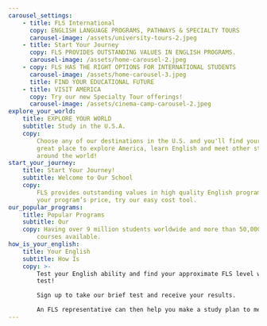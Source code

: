 ```yaml
---
carousel_settings:
    - title: FLS International
      copy: ENGLISH LANGUAGE PROGRAMS, PATHWAYS & SPECIALTY TOURS
      carousel-image: /assets/university-tours-2.jpeg
    - title: Start Your Journey
      copy: FLS PROVIDES OUTSTANDING VALUES IN ENGLISH PROGRAMS.
      carousel-image: /assets/home-carousel-2.jpeg
    - copy: FLS HAS THE RIGHT OPTIONS FOR INTERNATIONAL STUDENTS
      carousel-image: /assets/home-carousel-3.jpeg
      title: FIND YOUR EDUCATIONAL FUTURE
    - title: VISIT AMERICA
      copy: Try our new Specialty Tour offerings!
      carousel-image: /assets/cinema-camp-carousel-2.jpeg
explore_your_world:
    title: EXPLORE YOUR WORLD
    subtitle: Study in the U.S.A.
    copy:
        Choose any of our destinations in the U.S. and you'll find yourself in a
        great place to explore America, learn English and meet other students from
        around the world!
start_your_journey:
    title: Start Your Journey!
    subtitle: Welcome to Our School
    copy:
        FLS provides outstanding values in high quality English programs. To find
        your program’s price, try our easy cost tool.
our_popular_programs:
    title: Popular Programs
    subtitle: Our
    copy: Having over 9 million students worldwide and more than 50,000 online
        courses available.
how_is_your_english:
    title: Your English
    subtitle: How Is
    copy: >-
        Test your English ability and find your approximate FLS level with our FREE
        test!

        Sign up to take our brief test and receive your results.

        An FLS representative can then help you make a study plan to meet your goals.
---
```

